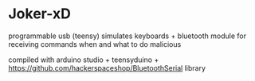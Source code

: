 # Joker-xD
programmable usb (teensy) simulates keyboards + bluetooth module for receiving commands when and what to do malicious

compiled with arduino studio + teensyduino + https://github.com/hackerspaceshop/BluetoothSerial library 